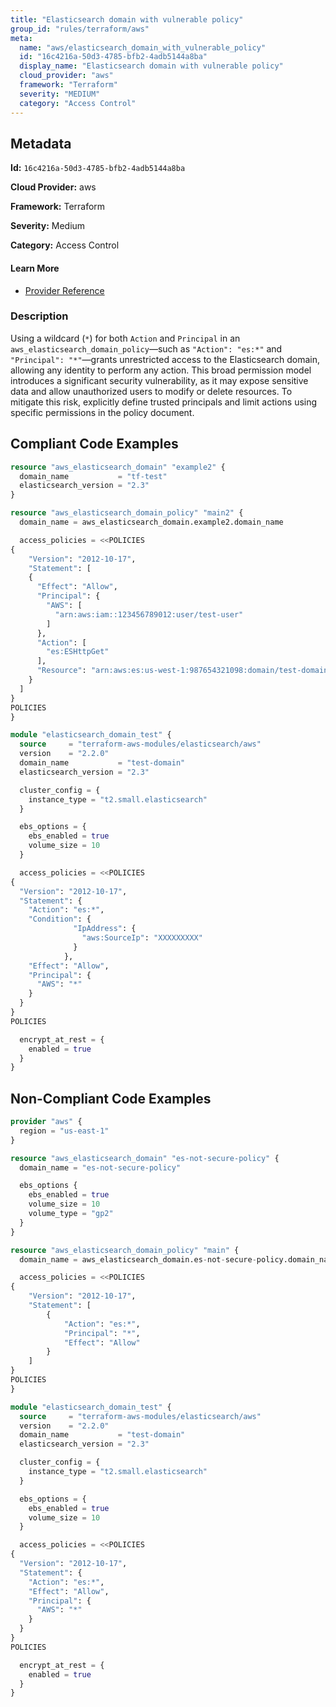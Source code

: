```yaml
---
title: "Elasticsearch domain with vulnerable policy"
group_id: "rules/terraform/aws"
meta:
  name: "aws/elasticsearch_domain_with_vulnerable_policy"
  id: "16c4216a-50d3-4785-bfb2-4adb5144a8ba"
  display_name: "Elasticsearch domain with vulnerable policy"
  cloud_provider: "aws"
  framework: "Terraform"
  severity: "MEDIUM"
  category: "Access Control"
---
```

## Metadata

**Id:** `16c4216a-50d3-4785-bfb2-4adb5144a8ba`

**Cloud Provider:** aws

**Framework:** Terraform

**Severity:** Medium

**Category:** Access Control

#### Learn More

 - [Provider Reference](https://registry.terraform.io/providers/hashicorp/aws/latest/docs/resources/elasticsearch_domain_policy#access_policies)

### Description

 Using a wildcard (`*`) for both `Action` and `Principal` in an `aws_elasticsearch_domain_policy`—such as `"Action": "es:*"` and `"Principal": "*"`—grants unrestricted access to the Elasticsearch domain, allowing any identity to perform any action. This broad permission model introduces a significant security vulnerability, as it may expose sensitive data and allow unauthorized users to modify or delete resources. To mitigate this risk, explicitly define trusted principals and limit actions using specific permissions in the policy document.


## Compliant Code Examples
```terraform
resource "aws_elasticsearch_domain" "example2" {
  domain_name           = "tf-test"
  elasticsearch_version = "2.3"
}

resource "aws_elasticsearch_domain_policy" "main2" {
  domain_name = aws_elasticsearch_domain.example2.domain_name

  access_policies = <<POLICIES
{
    "Version": "2012-10-17",
    "Statement": [
    {
      "Effect": "Allow",
      "Principal": {
        "AWS": [
          "arn:aws:iam::123456789012:user/test-user"
        ]
      },
      "Action": [
        "es:ESHttpGet"
      ],
      "Resource": "arn:aws:es:us-west-1:987654321098:domain/test-domain/test-index/_search"
    }
  ]
}
POLICIES
}

```

```terraform
module "elasticsearch_domain_test" {
  source     = "terraform-aws-modules/elasticsearch/aws"
  version    = "2.2.0"
  domain_name           = "test-domain"
  elasticsearch_version = "2.3"

  cluster_config = {
    instance_type = "t2.small.elasticsearch"
  }

  ebs_options = {
    ebs_enabled = true
    volume_size = 10
  }

  access_policies = <<POLICIES
{
  "Version": "2012-10-17",
  "Statement": {
    "Action": "es:*",
    "Condition": {
              "IpAddress": {
                "aws:SourceIp": "XXXXXXXXX"
              }
            },
    "Effect": "Allow",
    "Principal": {
      "AWS": "*"
    }
  }
}
POLICIES

  encrypt_at_rest = {
    enabled = true
  }
}
```
## Non-Compliant Code Examples
```terraform
provider "aws" {
  region = "us-east-1"
}

resource "aws_elasticsearch_domain" "es-not-secure-policy" {
  domain_name = "es-not-secure-policy"

  ebs_options {
    ebs_enabled = true
    volume_size = 10
    volume_type = "gp2"
  }
}

resource "aws_elasticsearch_domain_policy" "main" {
  domain_name = aws_elasticsearch_domain.es-not-secure-policy.domain_name

  access_policies = <<POLICIES
{
    "Version": "2012-10-17",
    "Statement": [
        {
            "Action": "es:*",
            "Principal": "*",
            "Effect": "Allow"
        }
    ]
}
POLICIES
}

```

```terraform
module "elasticsearch_domain_test" {
  source     = "terraform-aws-modules/elasticsearch/aws"
  version    = "2.2.0"
  domain_name           = "test-domain"
  elasticsearch_version = "2.3"

  cluster_config = {
    instance_type = "t2.small.elasticsearch"
  }

  ebs_options = {
    ebs_enabled = true
    volume_size = 10
  }

  access_policies = <<POLICIES
{
  "Version": "2012-10-17",
  "Statement": {
    "Action": "es:*",
    "Effect": "Allow",
    "Principal": {
      "AWS": "*"
    }
  }
}
POLICIES

  encrypt_at_rest = {
    enabled = true
  }
}
```